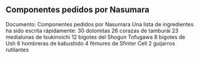 ## Componentes pedidos por Nasumara
Documento: Componentes pedidos por Nasumara
Una lista de ingredientes ha sido escrita rápidamente:
30 dolomitas
26 corazas de tamburái
23 medialunas de tsukinoichi
12 bigotes del Shogun Tofugawa
8 bigotes de Ush
6 hombreras de kabushido
4 fémures de Sfinter Cell
2 guijarros rutilantes
